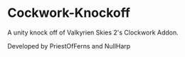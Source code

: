 # Cockwork-Knockoff
A unity knock off of Valkyrien Skies 2's Clockwork Addon.

Developed by PriestOfFerns and NullHarp
